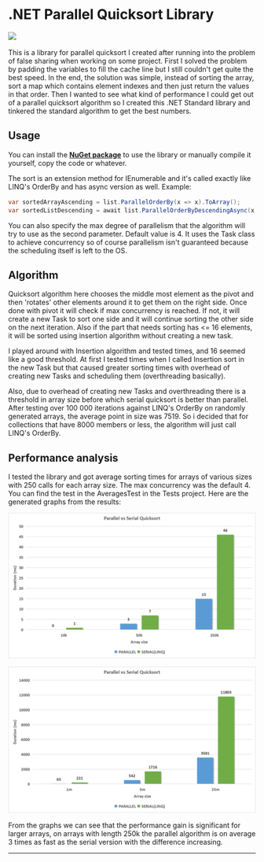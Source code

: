 # .NET Parallel Quicksort Library
![](https://img.shields.io/badge/NuGet-v1.0.0-blueviolet.svg)

This is a library for parallel quicksort I created after running into the problem of false sharing when working on some project. First I solved the problem by padding the variables to fill the cache line but I still couldn't get quite the best speed. In the end, the solution was simple, instead of sorting the array, sort a map which contains element indexes and then just return the values in that order. Then I wanted to see what kind of performance I could get out of a parallel quicksort algorithm so I created this .NET Standard library and tinkered the standard algorithm to get the best numbers.

## Usage

You can install the **[NuGet package](https://www.nuget.org/packages/Valyreon.ParallelQuicksort/1.0.0)** to use the library or manually compile it yourself, copy the code or whatever.

The sort is an extension method for IEnumerable and it's called exactly like LINQ's OrderBy and has async version as well. Example:
```csharp
var sortedArrayAscending = list.ParallelOrderBy(x => x).ToArray();
var sortedListDescending = await list.ParallelOrderByDescendingAsync(x => x, 3).ToList();
```
You can also specify the max degree of parallelism that the algorithm will try to use as the second parameter. Default value is 4. It uses the Task class to achieve concurrency so of course parallelism isn't guaranteed because the scheduling itself is left to the OS.

## Algorithm

Quicksort algorithm here chooses the middle most element as the pivot and then 'rotates' other elements around it to get them on the right side. Once done with pivot it will check if max concurrency is reached. If not, it will create a new Task to sort one side and it will continue sorting the other side on the next iteration. Also if the part that needs sorting has <= 16 elements, it will be sorted using insertion algorithm without creating a new task.

I played around with Insertion algorithm and tested times, and 16 seemed like a good threshold. At first I tested times when I called Insertion sort in the new Task but that caused greater sorting times with overhead of creating new Tasks and scheduling them (overthreading basically).

Also, due to overhead of creating new Tasks and overthreading there is a threshold in array size before which serial quicksort is better than parallel. After testing over 100 000 iterations against LINQ's OrderBy on randomly generated arrays, the average point in size was 7519. So i decided that for collections that have 8000 members or less, the algorithm will just call LINQ's OrderBy.

## Performance analysis

I tested the library and got average sorting times for arrays of various sizes with 250 calls for each array size. The max concurrency was the default 4. You can find the test in the AveragesTest in the Tests project. Here are the generated graphs from the results:

![Graph 1](https://raw.githubusercontent.com/Valyreon/net-parallel-quicksort/main/graph1.png)

![Graph 2](https://raw.githubusercontent.com/Valyreon/net-parallel-quicksort/main/graph2.png)

From the graphs we can see that the performance gain is significant for larger arrays, on arrays with length 250k the parallel algorithm is on average 3 times as fast as the serial version with the difference increasing.

---

